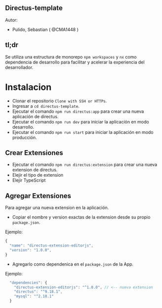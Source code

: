 ## Directus-template

Autor:

- Pulido, Sebastian ( @CMA1448 )

## tl;dr

Se utiliza una estructura de monorepo `npm workspaces` y `nx` como dependencia de desarrollo para facilitar y acelerar la experiencia del desarrollador.

# Instalacion

- Clonar el repositorio `Clone with SSH or HTTPs`.
- Ingresar a `cd directus-template`.
- Ejecutar el comando `npm run directus:app` para crear una nueva aplicación de directus.
- Ejecutar el comando `npm run dev` para iniciar la aplicación en modo desarrollo.
- Ejecutar el comando `npm run start` para iniciar la aplicación en modo producción.

## Crear Extensiones

- Ejecutar el comando `npm run directus:extension` para crear una nueva extension de directus.
- Elejir el tipo de extension
- Elejir TypeScript

## Agregar Extensiones

Para agregar una nueva extension en la aplicación.

- Copiar el nombre y version exactas de la extension desde su propio `package.json`.

Ejemplo:

```js
{
  "name": "directus-extension-editorjs",
  "version": "1.0.0",
}
```

- Agregarlo como dependenica en el `package.json` de la App.

Ejemplo:

```js
  "dependencies": {
    "directus-extension-editorjs": "^1.0.0", // <-- nueva extension
    "directus": "^9.18.1",
    "mysql": "^2.18.1"
  }
```
